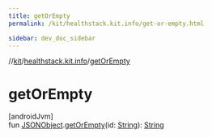 ```yaml
---
title: getOrEmpty
permalink: /kit/healthstack.kit.info/get-or-empty.html

sidebar: dev_doc_sidebar
---
```

//[kit](../../kit.html)/[healthstack.kit.info](index.html)/[getOrEmpty](get-or-empty.html)



# getOrEmpty



[androidJvm]\
fun [JSONObject](https://developer.android.com/reference/kotlin/org/json/JSONObject.html).[getOrEmpty](get-or-empty.html)(id: [String](https://kotlinlang.org/api/latest/jvm/stdlib/kotlin/-string/index.html)): [String](https://kotlinlang.org/api/latest/jvm/stdlib/kotlin/-string/index.html)




